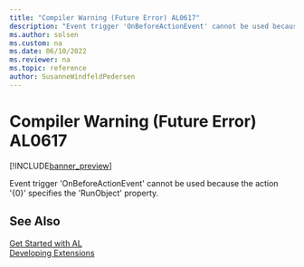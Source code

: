 ```yaml
---
title: "Compiler Warning (Future Error) AL0617"
description: "Event trigger 'OnBeforeActionEvent' cannot be used because the action '{0}' specifies the 'RunObject' property."
ms.author: solsen
ms.custom: na
ms.date: 06/10/2022
ms.reviewer: na
ms.topic: reference
author: SusanneWindfeldPedersen
---
```

[//]: # (START>DO_NOT_EDIT)
[//]: # (IMPORTANT:Do not edit any of the content between here and the END>DO_NOT_EDIT.)
[//]: # (Any modifications should be made in the .xml files in the ModernDev repo.)
# Compiler Warning (Future Error) AL0617

[!INCLUDE[banner_preview](../includes/banner_preview.md)]

Event trigger 'OnBeforeActionEvent' cannot be used because the action '{0}' specifies the 'RunObject' property.

[//]: # (IMPORTANT: END>DO_NOT_EDIT)
## See Also  
[Get Started with AL](../devenv-get-started.md)  
[Developing Extensions](../devenv-dev-overview.md)  